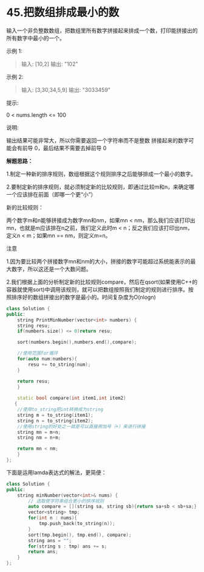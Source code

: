 # 45.把数组排成最小的数

输入一个非负整数数组，把数组里所有数字拼接起来排成一个数，打印能拼接出的所有数字中最小的一个。

 

示例 1:

> 输入: [10,2]
> 输出: "102"

示例 2:

> 输入: [3,30,34,5,9]
> 输出: "3033459"



提示:

0 < nums.length <= 100

说明:

输出结果可能非常大，所以你需要返回一个字符串而不是整数
拼接起来的数字可能会有前导 0，最后结果不需要去掉前导 0



**解题思路：**

1.制定一种新的排序规则，数组根据这个规则排序之后能够排成一个最小的数字。

2.要制定新的排序规则，就必须制定新的比较规则，即通过比较m和n，来确定哪一个应该排在前面（即哪一个更“小”）

新的比较规则：

两个数字m和n能够拼接成为数字mn和nm，如果mn < nm，那么我们应该打印出mn，也就是m应该排在n之前，我们定义此时m < n；反之我们应该打印出nm，定义n < m；如果mn == nm，则定义m=n。

注意

1.因为要比较两个拼接数字mn和nm的大小，拼接的数字可能超过系统能表示的最大数字，所以这还是一个大数问题。

2.我们根据上面的分析制定新的比较规则compare，然后在qsort(如果使用C++的容器就使用sort)中调用该规则，就可以把数组按照我们制定的规则进行排序。按照排序好的数组拼接出的数字是最小的。时间复杂度为O(nlogn)

```C++
class Solution {
public:
    string PrintMinNumber(vector<int> numbers) {
    string resu;                       
    if(numbers.size() <= 0)return resu;

    sort(numbers.begin(),numbers.end(),compare);

    //使用范围for循环
    for(auto num:numbers){             
        resu += to_string(num);        
    }                                  

    return resu;
    }
    
    static bool compare(int item1,int item2)
   {   
    //使用to_string把int转换成为string
    string m = to_string(item1);       
    string n = to_string(item2);
    //使用string的好处之一就是可以直接用加号（+）来进行拼接       
    string mn = m+n;                   
    string nm = n+m;                   

    return mn < nm;                    
    } 
};
```



下面是运用lamda表达式的解法，更简便：

```C++
class Solution {
public:
    string minNumber(vector<int>& nums) {
        // 选取使字符串组合更小的排序规则
        auto compare = [](string sa, string sb){return sa+sb < sb+sa;};
        vector<string> tmp;
        for(int n : nums){
            tmp.push_back(to_string(n));
        }
        sort(tmp.begin(), tmp.end(), compare);
        string ans = "";
        for(string s : tmp) ans += s;
        return ans;
    }
};
```

